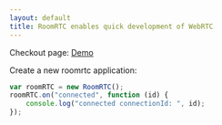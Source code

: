 ```yaml
---
layout: default
title: RoomRTC enables quick development of WebRTC
---
```


Checkout page: [Demo](/demo)

Create a new roomrtc application:

```js
var roomRTC = new RoomRTC();
roomRTC.on("connected", function (id) {
    console.log("connected connectionId: ", id);
});
```